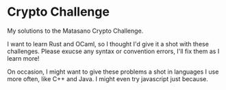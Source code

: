 # Crypto Challenge
My solutions to the Matasano Crypto Challenge.

I want to learn Rust and OCaml, so I thought I'd give it a shot with these
challenges. Please exucse any syntax or convention errors, I'll fix them as I
learn more!

On occasion, I might want to give these problems a shot in languages I use more
often, like C++ and Java. I might even try javascript just because.
